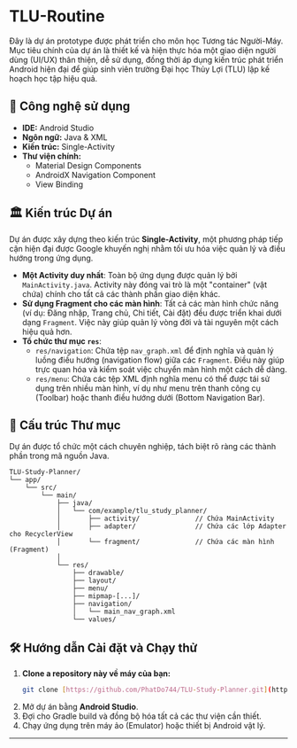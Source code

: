 # TLU-Routine

Đây là dự án prototype được phát triển cho môn học Tương tác Người-Máy. Mục tiêu chính của dự án là thiết kế và hiện thực hóa một giao diện người dùng (UI/UX) thân thiện, dễ sử dụng, đồng thời áp dụng kiến trúc phát triển Android hiện đại để giúp sinh viên trường Đại học Thủy Lợi (TLU) lập kế hoạch học tập hiệu quả.

## 🚀 Công nghệ sử dụng
* **IDE:** Android Studio
* **Ngôn ngữ:** Java & XML
* **Kiến trúc:** Single-Activity
* **Thư viện chính:**
    * Material Design Components
    * AndroidX Navigation Component
    * View Binding

## 🏛️ Kiến trúc Dự án
Dự án được xây dựng theo kiến trúc **Single-Activity**, một phương pháp tiếp cận hiện đại được Google khuyến nghị nhằm tối ưu hóa việc quản lý và điều hướng trong ứng dụng.

* **Một Activity duy nhất**: Toàn bộ ứng dụng được quản lý bởi `MainActivity.java`. Activity này đóng vai trò là một "container" (vật chứa) chính cho tất cả các thành phần giao diện khác.
* **Sử dụng Fragment cho các màn hình**: Tất cả các màn hình chức năng (ví dụ: Đăng nhập, Trang chủ, Chi tiết, Cài đặt) đều được triển khai dưới dạng `Fragment`. Việc này giúp quản lý vòng đời và tài nguyên một cách hiệu quả hơn.
* **Tổ chức thư mục `res`**:
    * `res/navigation`: Chứa tệp `nav_graph.xml` để định nghĩa và quản lý luồng điều hướng (navigation flow) giữa các `Fragment`. Điều này giúp trực quan hóa và kiểm soát việc chuyển màn hình một cách dễ dàng.
    * `res/menu`: Chứa các tệp XML định nghĩa menu có thể được tái sử dụng trên nhiều màn hình, ví dụ như menu trên thanh công cụ (Toolbar) hoặc thanh điều hướng dưới (Bottom Navigation Bar).

## 📂 Cấu trúc Thư mục
Dự án được tổ chức một cách chuyên nghiệp, tách biệt rõ ràng các thành phần trong mã nguồn Java.

```plaintext
TLU-Study-Planner/
└── app/
    └── src/
        └── main/
            ├── java/
            │   └── com/example/tlu_study_planner/
            │       ├── activity/              // Chứa MainActivity
            │       ├── adapter/               // Chứa các lớp Adapter cho RecyclerView
            │       └── fragment/              // Chứa các màn hình (Fragment)
            │
            └── res/
                ├── drawable/
                ├── layout/
                ├── menu/
                ├── mipmap-[...]/
                ├── navigation/
                │   └── main_nav_graph.xml
                └── values/
```

## 🛠️ Hướng dẫn Cài đặt và Chạy thử
1.  **Clone a repository này về máy của bạn:**
    ```bash
    git clone [https://github.com/PhatDo744/TLU-Study-Planner.git](https://github.com/PhatDo744/TLU-Study-Planner.git)
    ```
2.  Mở dự án bằng **Android Studio**.
3.  Đợi cho Gradle build và đồng bộ hóa tất cả các thư viện cần thiết.
4.  Chạy ứng dụng trên máy ảo (Emulator) hoặc thiết bị Android vật lý.

---
